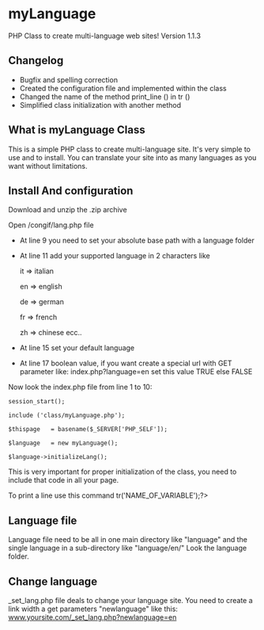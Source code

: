 myLanguage 
==========

PHP Class to create multi-language web sites!
Version 1.1.3

Changelog
-
- Bugfix and spelling correction
- Created the configuration file and implemented within the class
- Changed the name of the method print_line () in tr ()
- Simplified class initialization with another method

What is myLanguage Class
-
This is a simple PHP class to create multi-language site. It's very simple to use and to install.
You can translate your site into as many languages as you want without limitations.

Install And configuration
-
Download and unzip the .zip archive

Open /congif/lang.php file
- At line 9 you need to set your absolute base path with a language folder 
- At line 11 add your supported language in 2 characters like

	it => italian

	en => english

	de => german

	fr => french

	zh => chinese
 ecc..
 
- At line 15 set your default language
- At line 17 boolean value, if you want create a special url with GET parameter like: index.php?language=en set this value TRUE else FALSE


Now look the index.php file from line 1 to 10:


	session_start();
	
	include ('class/myLanguage.php'); 
	
	$thispage	= basename($_SERVER['PHP_SELF']);
	
	$language	= new myLanguage();
	
	$language->initializeLang();
	

This is very important for proper initialization of the class, you need to include that code in all your page.

To print a line use this command  <?=$language->tr('NAME_OF_VARIABLE');?> 

Language file
-
Language file need to be all in one main directory like "language" and the single language in a sub-directory like "language/en/"
Look the language folder.

Change language
-
_set_lang.php file deals to change your language site.
You need to create a link width a get parameters "newlanguage" like this: www.yoursite.com/_set_lang.php?newlanguage=en


